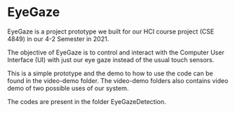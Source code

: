 # EyeGaze
EyeGaze is a project prototype we built for our HCI course project (CSE 4849) in our 4-2 Semester in 2021. 

The objective of EyeGaze is to control and interact with the Computer User Interface (UI) with just our eye gaze instead of the usual touch sensors.

This is a simple prototype and the demo to how to use the code can be found in the video-demo folder. The video-demo folders also contains video demo of two possible uses of our system.

The codes are present in the folder EyeGazeDetection.
